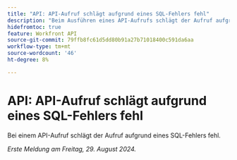 ```yaml
---
title: "API: API-Aufruf schlägt aufgrund eines SQL-Fehlers fehl"
description: "Beim Ausführen eines API-Aufrufs schlägt der Aufruf aufgrund eines SQL-Fehlers fehl."
hidefromtoc: true
feature: Workfront API
source-git-commit: 79ffb8fc61d5dd80b91a27b71018400c591da6aa
workflow-type: tm+mt
source-wordcount: '46'
ht-degree: 8%

---
```


# API: API-Aufruf schlägt aufgrund eines SQL-Fehlers fehl

Bei einem API-Aufruf schlägt der Aufruf aufgrund eines SQL-Fehlers fehl.

_Erste Meldung am Freitag, 29. August 2024._
